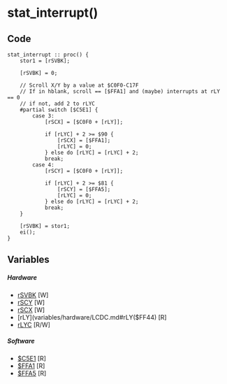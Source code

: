 # stat_interrupt()

## Code
```
stat_interrupt :: proc() {
	stor1 = [rSVBK];
	
	[rSVBK] = 0;
	
	// Scroll X/Y by a value at $C0F0-C17F
	// If in hblank, scroll == [$FFA1] and (maybe) interrupts at rLY == 0
	// if not, add 2 to rLYC 
	#partial switch [$C5E1] {
		case 3:
			[rSCX] = [$C0F0 + [rLY]];
			
			if [rLYC] + 2 >= $90 {
				[rSCX] = [$FFA1];
				[rLYC] = 0;
			} else do [rLYC] = [rLYC] + 2;
			break;
		case 4:
			[rSCY] = [$C0F0 + [rLY]];
			
			if [rLYC] + 2 >= $81 {
				[rSCY] = [$FFA5];
				[rLYC] = 0;
			} else do [rLYC] = [rLYC] + 2;
			break;
	}
	
	[rSVBK] = stor1;
	ei();
}
```
## Variables
##### Hardware
- [rSVBK](variables/hardware/rSVBK.md) [W]
- [rSCY](variables/hardware/LCDC.md#rSCY($FF42)) [W]
- [rSCX](variables/hardware/LCDC.md#rSCX($FF43)) [W]
- [rLY](variables/hardware/LCDC.md#rLY($FF44) [R]
- [rLYC](variables/hardware/LCDC.md#rLYC($FF45)) [R/W]
##### Software
- [$C5E1](variables/software/C5E1.md) [R]
- [$FFA1](variables/software/FFA1.md) [R]
- [$FFA5](variables/software/FFA5.md) [R]